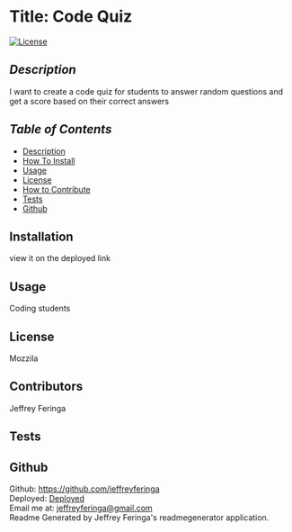 # Title:  **Code Quiz**
[![License](https://img.shields.io/badge/License-Mozzila-green)](https://opensource.org/licenses/Mozzila)

## *Description*
I want to create a code quiz for students to answer random questions and get a score based on their correct answers

## *Table of Contents*
* [Description](#description)
* [How To Install](#installation)
* [Usage](#usage)
* [License](#license)
* [How to Contribute](#contributors)
* [Tests](#tests)
* [Github](#github)

## Installation
view it on the deployed link


## Usage
Coding students

## License

Mozzila


## Contributors

Jeffrey Feringa

## Tests



## Github

Github: https://github.com/jeffreyferinga<br>
Deployed:  [Deployed](https://jeffreyferinga.github.io/Code-Quiz-Homework/)<br>
Email me at: jeffreyferinga@gmail.com<br>
Readme Generated by Jeffrey Feringa's readmegenerator application.
